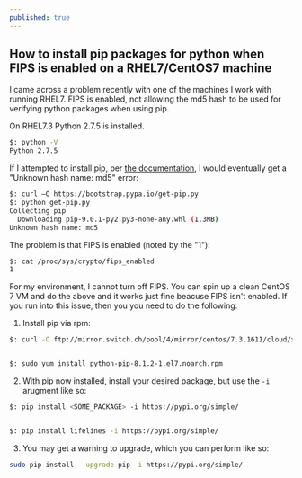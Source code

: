 ```yaml
---
published: true
---
```

## How to install pip packages for python when FIPS is enabled on a RHEL7/CentOS7 machine

I came across a problem recently with one of the machines I work with running RHEL7. FIPS is enabled, not allowing the md5 hash to be used for verifying python packages when using pip. 

On RHEL7.3 Python 2.7.5 is installed.
```bash
$: python -V
Python 2.7.5
```

If I attempted to install pip, per [the documentation](https://packaging.python.org/installing/#install-pip-setuptools-and-wheel), I would eventually get a "Unknown hash name: md5" error: 
```bash
$: curl –O https://bootstrap.pypa.io/get-pip.py
$: python get-pip.py
Collecting pip
  Downloading pip-9.0.1-py2.py3-none-any.whl (1.3MB)
Unknown hash name: md5
```

The problem is that FIPS is enabled (noted by the "1"): 
```bash
$: cat /proc/sys/crypto/fips_enabled
1
```

For my environment, I cannot turn off FIPS. You can spin up a clean CentOS 7 VM and do the above and it works just fine beacuse FIPS isn't enabled. If you run into this issue, then you you need to do the following: 
1. Install pip via rpm:
```bash
$: curl -O ftp://mirror.switch.ch/pool/4/mirror/centos/7.3.1611/cloud/x86_64/openstack-newton/common/python-pip-8.1.2-1.el7.noarch.rpm


$: sudo yum install python-pip-8.1.2-1.el7.noarch.rpm
```   
2. With pip now installed, install your desired package, but use the `-i` arugment like so:
```bash
$: pip install <SOME_PACKAGE> -i https://pypi.org/simple/


$: pip install lifelines -i https://pypi.org/simple/
```
3. You may get a warning to upgrade, which you can perform like so: 
```bash
sudo pip install --upgrade pip -i https://pypi.org/simple/
```

